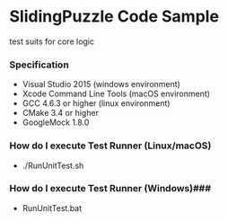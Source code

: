 # SlidingPuzzle Code Sample #

test suits for core logic

### Specification ###

* Visual Studio 2015 (windows environment)
* Xcode Command Line Tools (macOS environment)
* GCC 4.6.3 or higher  (linux environment)
* CMake 3.4 or higher
* GoogleMock 1.8.0

### How do I execute Test Runner (Linux/macOS) ###

* ./RunUnitTest.sh


### How do I execute Test Runner (Windows)###

* RunUnitTest.bat

